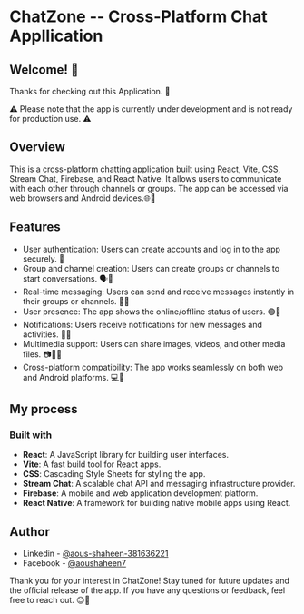 # ChatZone -- Cross-Platform Chat Appllication

## Welcome! 👋

Thanks for checking out this Application. 🎉

⚠️ Please note that the app is currently under development and is not ready for production use. ⚠️

## Overview
This is a cross-platform chatting application built using React, Vite, CSS, Stream Chat, Firebase, and React Native. It allows users to communicate with each other through channels or groups. The app can be accessed via web browsers and Android devices.🌐📱

## Features

- User authentication: Users can create accounts and log in to the app securely. 🔐
- Group and channel creation: Users can create groups or channels to start conversations. 🗣️💬
- Real-time messaging: Users can send and receive messages instantly in their groups or channels. 📩📨
- User presence: The app shows the online/offline status of users. 🟢🔴
- Notifications: Users receive notifications for new messages and activities. 📲🔔
- Multimedia support: Users can share images, videos, and other media files. 📷🎥📁
- Cross-platform compatibility: The app works seamlessly on both web and Android platforms. 💻📱


## My process

### Built with

- **React**: A JavaScript library for building user interfaces.
- **Vite**: A fast build tool for React apps.
- **CSS**: Cascading Style Sheets for styling the app.
- **Stream Chat**: A scalable chat API and messaging infrastructure provider.
- **Firebase**: A mobile and web application development platform.
- **React Native**: A framework for building native mobile apps using React.

## Author

- Linkedin - [@aous-shaheen-381636221](https://www.linkedin.com/in/shaheen2001/)
- Facebook - [@aoushaheen7](https://www.facebook.com/shaheen72001/)


Thank you for your interest in ChatZone! Stay tuned for future updates and the official release of the app. If you have any questions or feedback, feel free to reach out. 😊🚀